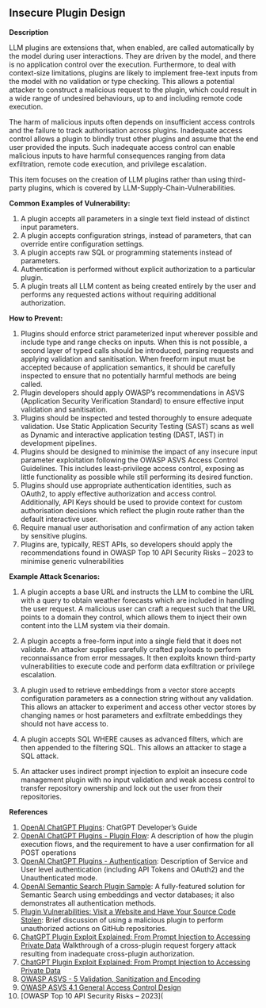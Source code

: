 ## Insecure Plugin Design

**Description**

LLM plugins are  extensions that, when enabled, are called automatically by the model during user  interactions. They are driven by the model, and there  is no application control over the execution. Furthermore, to deal with context-size limitations, plugins are likely to implement free-text inputs from the model with no validation or type checking. This allows a potential attacker to construct a malicious request to the plugin, which could result in a wide range of undesired behaviours, up to and including remote code execution.  

The harm of malicious inputs often depends on insufficient access controls and the failure to track authorisation across plugins. Inadequate access control allows a plugin to blindly trust other plugins and assume that the end user provided the inputs. Such inadequate access control can enable malicious inputs to have harmful consequences ranging from data exfiltration, remote code execution, and privilege escalation.

This item focuses on the creation of LLM plugins rather than using third-party plugins, which is covered by LLM-Supply-Chain-Vulnerabilities.  

**Common Examples of Vulnerability:**

1. A plugin accepts all parameters in a single text field instead of distinct input parameters.
2. A plugin accepts configuration strings, instead of parameters, that can override entire configuration settings.
3. A plugin accepts raw SQL or programming statements instead of parameters.
4. Authentication is performed without explicit authorization to a particular plugin.
5. A plugin treats all LLM content as being created entirely by the user and performs any requested actions without requiring additional authorization.

**How to Prevent:**

1. Plugins should enforce strict parameterized input wherever possible and include type and range checks on inputs. When this is not possible, a second layer of typed calls should be introduced, parsing requests and applying validation and sanitisation. When freeform input must be accepted because of application semantics, it should be carefully inspected to ensure that no potentially harmful methods are being called.
2. Plugin developers should apply OWASP’s recommendations in ASVS  (Application Security Verification Standard) to ensure effective input validation and sanitisation.
3. Plugins should be inspected and tested thoroughly to ensure adequate validation. Use Static Application Security Testing (SAST) scans as well as Dynamic and interactive application testing (DAST, IAST) in development pipelines. 
4. Plugins should be designed to minimise the impact of any insecure input parameter exploitation following the OWASP ASVS Access Control Guidelines. This includes least-privilege access control, exposing as little functionality as possible while still performing its desired function.
5. Plugins should use appropriate authentication identities, such as OAuth2, to apply effective authorization and access control. Additionally, API Keys should be used to provide context for custom authorisation decisions which reflect the plugin route rather than the default interactive user.
6. Require manual user authorisation and confirmation of any action taken by sensitive plugins.
7. Plugins are, typically, REST APIs, so developers should apply the recommendations found in OWASP Top 10 API Security Risks – 2023 to minimise generic vulnerabilities

**Example Attack Scenarios:**

1. A plugin accepts a base URL and instructs the LLM to combine the URL with a query to obtain weather forecasts which are included in handling the user request. A malicious user can craft a request such that the URL points to a domain they control, which allows them to inject their own content into the LLM system via their domain.

2. A plugin accepts a free-form input into a single field that it does not validate. An attacker  supplies carefully crafted payloads to perform reconnaissance from error messages. It then exploits known third-party vulnerabilities to execute code and perform data exfiltration or privilege escalation.

3. A plugin used to retrieve embeddings from a vector store accepts configuration parameters as a connection string without any validation. This allows an attacker to experiment and access other vector stores by changing names or host parameters and exfiltrate embeddings they should not have access to. 

4. A plugin accepts SQL WHERE causes as advanced filters, which are then appended to the filtering SQL. This allows an attacker to stage a SQL attack.

5. An attacker uses indirect prompt injection to exploit an insecure code management plugin with no input validation and weak access control to transfer repository ownership and lock out the user from their repositories.

**References**

1. [OpenAI ChatGPT Plugins](https://platform.openai.com/docs/plugins/introduction): ChatGPT Developer’s Guide
2. [OpenAI ChatGPT Plugins - Plugin Flow](https://platform.openai.com/docs/plugins/introduction/plugin-flow): A description of how the  plugin execution flows, and the requirement to have a user confirmation for all POST operations
3. [OpenAI ChatGPT Plugins - Authentication](https://platform.openai.com/docs/plugins/authentication/service-level): Description of Service and  User level authentication (including API Tokens and OAuth2) and the Unauthenticated mode.
4. [OpenAI Semantic Search Plugin Sample](https://github.com/openai/chatgpt-retrieval-plugin): A fully-featured solution for Semantic Search using embeddings and vector databases; it also demonstrates all authentication methods.
5. [Plugin Vulnerabilities: Visit a Website and Have Your Source Code Stolen](https://embracethered.com/blog/posts/2023/chatgpt-plugin-vulns-chat-with-code/): Brief discussion of using a malicious plugin to perform unauthorized actions on GitHub repositories.
6. [ChatGPT Plugin Exploit Explained: From Prompt Injection to Accessing Private Data](https://embracethered.com/blog/posts/2023/chatgpt-cross-plugin-request-forgery-and-prompt-injection./) Walkthrough of a cross-plugin request forgery attack resulting from inadequate cross-plugin authorization.
7. [ChatGPT Plugin Exploit Explained: From Prompt Injection to Accessing Private Data](https://embracethered.com/blog/posts/2023/chatgpt-cross-plugin-request-forgery-and-prompt-injection./)
8. [OWASP ASVS - 5 Validation, Sanitization and Encoding](https://owasp-aasvs4.readthedocs.io/en/latest/V5.html#validation-sanitization-and-encoding)
9. [OWASP ASVS 4.1 General Access Control Design](https://owasp-aasvs4.readthedocs.io/en/latest/V4.1.html#general-access-control-design)
10. [OWASP Top 10 API Security Risks – 2023](
